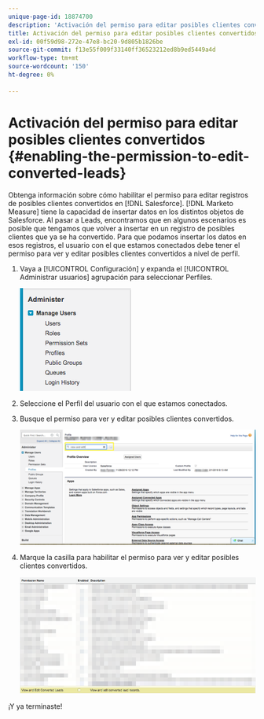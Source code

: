 ```yaml
---
unique-page-id: 18874700
description: 'Activación del permiso para editar posibles clientes convertidos: [!DNL Marketo Measure] - Documentación del producto'
title: Activación del permiso para editar posibles clientes convertidos
exl-id: 00f59d98-272e-47e8-bc20-9d805b1826be
source-git-commit: f13e55f009f33140ff36523212ed8b9ed5449a4d
workflow-type: tm+mt
source-wordcount: '150'
ht-degree: 0%

---
```


# Activación del permiso para editar posibles clientes convertidos {#enabling-the-permission-to-edit-converted-leads}

Obtenga información sobre cómo habilitar el permiso para editar registros de posibles clientes convertidos en [!DNL Salesforce]. [!DNL Marketo Measure] tiene la capacidad de insertar datos en los distintos objetos de Salesforce. Al pasar a Leads, encontramos que en algunos escenarios es posible que tengamos que volver a insertar en un registro de posibles clientes que ya se ha convertido. Para que podamos insertar los datos en esos registros, el usuario con el que estamos conectados debe tener el permiso para ver y editar posibles clientes convertidos a nivel de perfil.

1. Vaya a [!UICONTROL Configuración] y expanda el [!UICONTROL Administrar usuarios] agrupación para seleccionar Perfiles.

   ![](assets/1-2.png)

1. Seleccione el Perfil del usuario con el que estamos conectados.

1. Busque el permiso para ver y editar posibles clientes convertidos.

   ![](assets/2-1.png)

1. Marque la casilla para habilitar el permiso para ver y editar posibles clientes convertidos.

   ![](assets/3-1.png)

¡Y ya terminaste!
